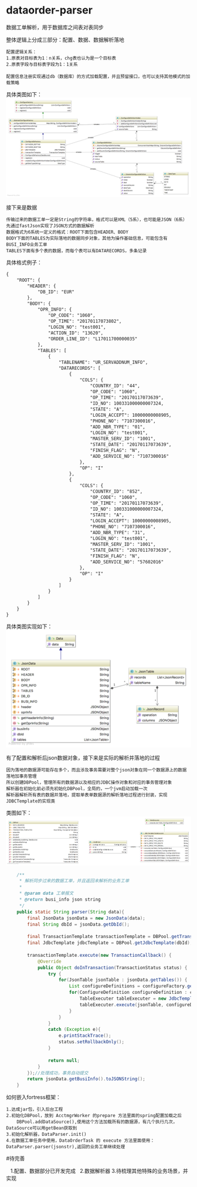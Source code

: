 dataorder-parser
====
数据工单解析，用于数据库之间表对表同步

整体逻辑上分成三部分：配置、数据、数据解析落地

    配置逻辑关系：
    1.原表对目标表为1：n关系，chg表也认为是一个目标表
    2.原表字段与目标表字段为1：1关系

    配置信息注册实现通过db（数据库）的方式加载配置，并且预留接口，也可以支持其他模式的加载策略

具体类图如下：
![](https://github.com/eva233man/dataorder-parser/blob/master/frame.png) 

接下来是数据

    传输过来的数据工单一定是String的字符串，格式可以是XML（5系），也可能是JSON（6系）
    先通过fastJson实现了JSON方式的数据解析
    数据格式为6系统一定义的格式：ROOT下面包含HEADER、BODY
    BODY下面的TABLES为实际落地的数据同步对象，其他为操作基础信息，可能包含有BUSI_INFO业务工单
    TABLES下面有多个表的数据，而每个表可以有DATARECORDS，多条记录

具体格式例子：

    {
        "ROOT": {
            "HEADER": {
                "DB_ID": "EUR"
            },
            "BODY": {
                "OPR_INFO": {
                    "OP_CODE": "1060",
                    "OP_TIME": "20170117073802",
                    "LOGIN_NO": "test001",
                    "ACTION_ID": "13620",
                    "ORDER_LINE_ID": "L17011700000035"
                },
                "TABLES": [
                    {
                        "TABLENAME": "UR_SERVADDNUM_INFO",
                        "DATARECORDS": [
                            {
                                "COLS": {
                                    "COUNTRY_ID": "44",
                                    "OP_CODE": "1060",
                                    "OP_TIME": "20170117073639",
                                    "ID_NO": 100331000000007324,
                                    "STATE": "A",
                                    "LOGIN_ACCEPT": 10000000008905,
                                    "PHONE_NO": "7107300016",
                                    "ADD_NBR_TYPE": "01",
                                    "LOGIN_NO": "test001",
                                    "MASTER_SERV_ID": "1001",
                                    "STATE_DATE": "20170117073639",
                                    "FINISH_FLAG": "N",
                                    "ADD_SERVICE_NO": "7107300016"
                                },
                                "OP": "I"
                            },
                            {
                                "COLS": {
                                    "COUNTRY_ID": "852",
                                    "OP_CODE": "1060",
                                    "OP_TIME": "20170117073639",
                                    "ID_NO": 100331000000007324,
                                    "STATE": "A",
                                    "LOGIN_ACCEPT": 10000000008905,
                                    "PHONE_NO": "7107300016",
                                    "ADD_NBR_TYPE": "31",
                                    "LOGIN_NO": "test001",
                                    "MASTER_SERV_ID": "1001",
                                    "STATE_DATE": "20170117073639",
                                    "FINISH_FLAG": "N",
                                    "ADD_SERVICE_NO": "57602016"
                                },
                                "OP": "I"
                            }
                        ]
                    }
                ]
            }
        }
    }

具体类图实现如下：
![](https://github.com/eva233man/dataorder-parser/blob/master/data.png) 

 有了配置和解析后json数据对象，接下来是实际的解析并落地的过程
 
    因为落地的数据源可能存在多个，而且涉及事务需要对整个json对象在同一个数据源上的数据落地加事务管理
    所以创建DBPool，管理所有的数据源以及相应的JDBC操作对象和对应的事务管理对象
    解析器在初始化前必须先初始化DBPool，全局的，一个jvm启动加载一次
    解析器解析所有表的数据并落地，提取单表单数据源的解析落地过程进行封装，实现JDBCTemplate的实现类

类图如下：
![](https://github.com/eva233man/dataorder-parser/blob/master/parser.png) 

```java
    /**
     * 解析同步过来的数据工单，并且返回未解析的业务工单
     *
     * @param data 工单报文
     * @return busi_info json string
     */
    public static String parser(String data){
        final JsonData jsonData = new JsonData(data);
        final String dbId = jsonData.getDbId();

        final TransactionTemplate transactionTemplate = DBPool.getTransactionTemplate(dbId);
        final JdbcTemplate jdbcTemplate = DBPool.getJdbcTemplate(dbId);

        transactionTemplate.execute(new TransactionCallback() {
            @Override
            public Object doInTransaction(TransactionStatus status) {
                try {
                    for(JsonTable jsonTable : jsonData.getTables()) {
                        List configureDefinitions = configureFactory.getConfigureDefinitions(jsonTable.getTableName());
                        for(ConfigureDefinition configureDefinition : configureDefinitions){
                            TableExecuter tableExecuter = new JdbcTemplateTableExecuter(jdbcTemplate);
                            tableExecuter.execute(jsonTable, configureDefinition);
                        }
                    }
                }
                catch (Exception e){
                    e.printStackTrace();
                    status.setRollbackOnly();
                }

                return null;
            }
        });//处理成功，事务自动提交
        return jsonData.getBusiInfo().toJSONString();
    }
```

如何嵌入fortress框架：

    1.达成jar包，引入后台工程
    2.初始化DBPool，放到 AcctmgrWorker 的prepare 方法里面的spring配置加载之后
        DBPool.addDataSource(),使用这个方法加载所有的数据源，有几个执行几次，DataSource可以用getBean获取到
    3.初始化解析器，DataParser.init()
    4.在数据工单任务中使用，DataOrderTask 的 execute 方法里面使用：DataParser.parser(jsonstr),返回的业务工单继续处理

#待完善

    1.配置、数据部分已开发完成
    2.数据解析器
    3.待梳理其他特殊的业务场景，并实现
